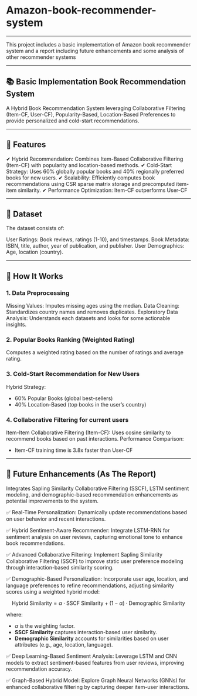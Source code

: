 # Amazon-book-recommender-system

---

This project includes a basic implementation of Amazon book recommender system and a report including future enhancements and some analysis of other recommender systems

---

## 📚 Basic Implementation Book Recommendation System
A Hybrid Book Recommendation System leveraging Collaborative Filtering (Item-CF, User-CF), Popularity-Based, Location-Based Preferences to provide personalized and cold-start recommendations.

---

## 📌 Features 

✔ Hybrid Recommendation: Combines Item-Based Collaborative Filtering (Item-CF) with popularity and location-based methods.
✔ Cold-Start Strategy: Uses 60% globally popular books and 40% regionally preferred books for new users.
✔ Scalability: Efficiently computes book recommendations using CSR sparse matrix storage and precomputed item-item similarity.
✔ Performance Optimization: Item-CF outperforms User-CF

---

## 📂 Dataset

The dataset consists of:

User Ratings: Book reviews, ratings (1-10), and timestamps.
Book Metadata: ISBN, title, author, year of publication, and publisher.
User Demographics: Age, location (country).

---

## 🔧 How It Works

### 1. Data Preprocessing
Missing Values: Imputes missing ages using the median.
Data Cleaning: Standardizes country names and removes duplicates.
Exploratory Data Analysis: Understands each datasets and looks for some actionable insights.

### 2️. Popular Books Ranking (Weighted Rating)
Computes a weighted rating based on the number of ratings and average rating.

### 3. Cold-Start Recommendation for New Users
Hybrid Strategy:
- 60% Popular Books (global best-sellers)
- 40% Location-Based (top books in the user’s country)

### 4. Collaborative Filtering for current users
Item-Item Collaborative Filtering (Item-CF): Uses cosine similarity to recommend books based on past interactions.
Performance Comparison:
- Item-CF training time is 3.8x faster than User-CF

--- 

## 📌 Future Enhancements (As The Report)
Integrates Sapling Similarity Collaborative Filtering (SSCF), LSTM sentiment modeling, and demographic-based recommendation enhancements as potential improvements to the system.

✅ Real-Time Personalization: Dynamically update recommendations based on user behavior and recent interactions.

✅ Hybrid Sentiment-Aware Recommender: Integrate LSTM-RNN for sentiment analysis on user reviews, capturing emotional tone to enhance book recommendations.

✅ Advanced Collaborative Filtering: Implement Sapling Similarity Collaborative Filtering (SSCF) to improve static user preference modeling through interaction-based similarity scoring.

✅ Demographic-Based Personalization: Incorporate user age, location, and language preferences to refine recommendations, adjusting similarity scores using a weighted hybrid model:

$$
\text{Hybrid Similarity} = \alpha \cdot \text{SSCF Similarity} + (1 - \alpha) \cdot \text{Demographic Similarity}
$$

where:
- $\alpha$ is the weighting factor.
- **SSCF Similarity** captures interaction-based user similarity.
- **Demographic Similarity** accounts for similarities based on user attributes (e.g., age, location, language).

✅ Deep Learning-Based Sentiment Analysis: Leverage LSTM and CNN models to extract sentiment-based features from user reviews, improving recommendation accuracy.

✅ Graph-Based Hybrid Model: Explore Graph Neural Networks (GNNs) for enhanced collaborative filtering by capturing deeper item-user interactions.
